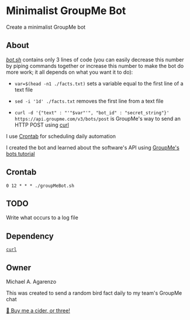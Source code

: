 # Minimalist GroupMe Bot

Create a minimalist GroupMe bot

## About

[<i>bot.sh</i>](src/bot.sh) contains only 3 lines of code (you can easily decrease this number by piping commands together or increase this number to make the bot do more work; it all depends on what you want it to do):

* `var=$(head -n1 ./facts.txt)` sets a variable equal to the first line of a text file

* `sed -i '1d' ./facts.txt` removes the first line from a text file

* `curl -d '{"text" : "'"$var"'", "bot_id" : "secret_string"}' https://api.groupme.com/v3/bots/post` is GroupMe's way to send an HTTP POST using [curl](https://curl.haxx.se/)

I use [Crontab](http://crontab.org/) for scheduling daily automation

I created the bot and learned about the software's API using [GroupMe's bots tutorial](https://dev.groupme.com/tutorials/bots)

## Crontab

`0 12 * * * ./groupMeBot.sh`

## TODO

Write what occurs to a log file

## Dependency

[`curl`](https://curl.haxx.se/)

## Owner

Michael A. Agarenzo

This was created to send a random bird fact daily to my team's GroupMe chat

[&#127867; Buy me a cider, or three!](https://www.buymeacoffee.com/magarenzo)
